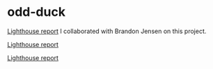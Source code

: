 # odd-duck

[Lighthouse report](./Lighthouse1.png)
I collaborated with Brandon Jensen on this project.

[Lighthouse report](./Lighthouse2.png)

[Lighthouse report](./Lighthouse3.png)